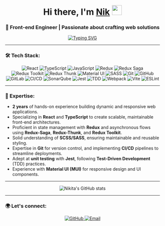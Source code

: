 <h1 align="center">Hi there, I'm <a href="https://github.com/NikitOS-1" target="_blank">Nik</a> 
<img src="https://github.com/blackcater/blackcater/raw/main/images/Hi.gif" height="32"/></h1>

<h3 align="center">🚀 Front-end Engineer | Passionate about crafting web solutions</h3>

<p align="center">
  <a href="https://git.io/typing-svg">
    <img src="https://readme-typing-svg.herokuapp.com?color=%2336BCF7&lines=Front-end+Engineer;Specialized+in+React,+TypeScript,+Redux;Building+High-Performance+Web+Apps" alt="Typing SVG" />
  </a>
</p>

---

### 🛠 Tech Stack:

<p align="center">
  <img src="https://img.shields.io/badge/React-20232A?style=for-the-badge&logo=react&logoColor=61DAFB" alt="React" />
  <img src="https://img.shields.io/badge/TypeScript-007ACC?style=for-the-badge&logo=typescript&logoColor=white" alt="TypeScript" />
  <img src="https://img.shields.io/badge/JavaScript-ES6-F7DF1E?style=for-the-badge&logo=javascript&logoColor=black" alt="JavaScript" />
  <img src="https://img.shields.io/badge/Redux-764ABC?style=for-the-badge&logo=redux&logoColor=white" alt="Redux" />
  <img src="https://img.shields.io/badge/Redux%20Saga-999999?style=for-the-badge&logo=redux-saga&logoColor=white" alt="Redux Saga" />
  <img src="https://img.shields.io/badge/Redux%20Toolkit-764ABC?style=for-the-badge&logo=redux&logoColor=white" alt="Redux Toolkit" />
  <img src="https://img.shields.io/badge/Redux%20Thunk-764ABC?style=for-the-badge&logo=redux&logoColor=white" alt="Redux Thunk" />
  <img src="https://img.shields.io/badge/MUI-007FFF?style=for-the-badge&logo=mui&logoColor=white" alt="Material UI" />
  <img src="https://img.shields.io/badge/SASS-CC6699?style=for-the-badge&logo=sass&logoColor=white" alt="SASS" />
  <img src="https://img.shields.io/badge/Git-F05032?style=for-the-badge&logo=git&logoColor=white" alt="Git" />
  <img src="https://img.shields.io/badge/GitHub-181717?style=for-the-badge&logo=github&logoColor=white" alt="GitHub" />
  <img src="https://img.shields.io/badge/GitLab-FCA121?style=for-the-badge&logo=gitlab&logoColor=white" alt="GitLab" />
  <img src="https://img.shields.io/badge/CI%2FCD-02569B?style=for-the-badge&logo=azure-pipelines&logoColor=white" alt="CI/CD" />
  <img src="https://img.shields.io/badge/SonarQube-4E9BCD?style=for-the-badge&logo=sonarqube&logoColor=white" alt="SonarQube" />
  <img src="https://img.shields.io/badge/Jest-C21325?style=for-the-badge&logo=jest&logoColor=white" alt="Jest" />
  <img src="https://img.shields.io/badge/TDD-EF4822?style=for-the-badge" alt="TDD" />
  <img src="https://img.shields.io/badge/Webpack-8DD6F9?style=for-the-badge&logo=webpack&logoColor=black" alt="Webpack" />
  <img src="https://img.shields.io/badge/Vite-646CFF?style=for-the-badge&logo=vite&logoColor=white" alt="Vite" />
  <img src="https://img.shields.io/badge/ESLint-4B32C3?style=for-the-badge&logo=eslint&logoColor=white" alt="ESLint" />
</p>

---

### 🧠 Expertise:

- **2 years** of hands-on experience building dynamic and responsive web applications.
- Specializing in **React** and **TypeScript** to create scalable, maintainable front-end architectures.
- Proficient in state management with **Redux** and asynchronous flows using **Redux-Saga**, **Redux-Thunk**, and **Redux Toolkit**.
- Solid understanding of **SCSS/SASS**, ensuring maintainable and reusable styling.
- Expertise in **Git** for version control, and implementing **CI/CD** pipelines to streamline deployments.
- Adept at **unit testing** with **Jest**, following **Test-Driven Development** (TDD) practices.
- Experience with **Material UI (MUI)** for responsive design and UI components.

---

<p align="center">
  <img src="https://github-readme-stats.vercel.app/api?username=NikitOS-1&show_icons=true&theme=radical" alt="Nikita's GitHub stats" />
</p>

---

### 🌍 Let's connect:

<p align="center">
  <a href="https://github.com/NikitOS-1" target="_blank">
    <img src="https://img.shields.io/badge/GitHub-181717?style=for-the-badge&logo=github&logoColor=white" alt="GitHub" />
  </a>
  <a href="mailto:crusssader@icloud.com" target="_blank">
    <img src="https://img.shields.io/badge/Email-D14836?style=for-the-badge&logo=gmail&logoColor=white" alt="Email" />
  </a>
</p>
